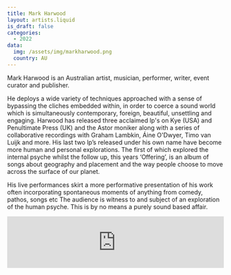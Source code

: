 ```yaml
---
title: Mark Harwood
layout: artists.liquid
is_draft: false
categories:
  - 2022
data:
  img: /assets/img/markharwood.png
  country: AU
---
```


<p>Mark Harwood is an Australian artist, musician, performer, writer, event curator and publisher.</p>

<p>He deploys a wide variety of techniques approached with a sense of bypassing the cliches embedded within, in order to coerce a sound world which is simultaneously contemporary, foreign, beautiful, unsettling and engaging. Harwood has released three acclaimed lp's on Kye (USA) and Penultimate Press (UK) and the Astor moniker along with a series of collaborative recordings with Graham Lambkin, Áine O'Dwyer, Timo van Luijk and more. His last two lp’s released under his own name have become more human and personal explorations. The first of which explored the internal psyche whilst the follow up, this years ‘Offering’, is an album of songs about geography and placement and the way people choose to move across the surface of our planet.</p>

<p>His live performances skirt a more performative presentation of his work often incorporating
spontaneous moments of anything from comedy, pathos, songs etc The audience is witness to and subject of an exploration of the human psyche. This is by no means a purely sound based affair.</p>

<iframe style="border: 0; width: 100%; height: 120px;" src="https://bandcamp.com/EmbeddedPlayer/album=2933172071/size=large/bgcol=ffffff/linkcol=0687f5/tracklist=false/artwork=small/transparent=true/" seamless><a href="https://themarkharwood.bandcamp.com/album/offering">Offering by Mark Harwood</a></iframe>
